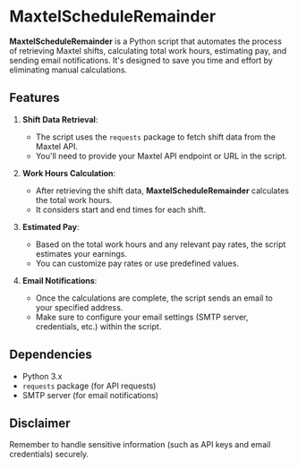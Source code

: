 # MaxtelScheduleRemainder

**MaxtelScheduleRemainder** is a Python script that automates the process of retrieving Maxtel shifts, calculating total work hours, estimating pay, and sending email notifications. It's designed to save you time and effort by eliminating manual calculations.

## Features

1. **Shift Data Retrieval**:
   - The script uses the `requests` package to fetch shift data from the Maxtel API.
   - You'll need to provide your Maxtel API endpoint or URL in the script.

2. **Work Hours Calculation**:
   - After retrieving the shift data, **MaxtelScheduleRemainder** calculates the total work hours.
   - It considers start and end times for each shift.

3. **Estimated Pay**:
   - Based on the total work hours and any relevant pay rates, the script estimates your earnings.
   - You can customize pay rates or use predefined values.

4. **Email Notifications**:
   - Once the calculations are complete, the script sends an email to your specified address.
   - Make sure to configure your email settings (SMTP server, credentials, etc.) within the script.


## Dependencies

- Python 3.x
- `requests` package (for API requests)
- SMTP server (for email notifications)

## Disclaimer

Remember to handle sensitive information (such as API keys and email credentials) securely.

